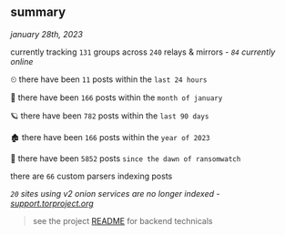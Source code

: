 
## summary
_january 28th, 2023_

currently tracking `131` groups across `240` relays & mirrors - _`84` currently online_

⏲ there have been `11` posts within the `last 24 hours`

🦈 there have been `166` posts within the `month of january`

🪐 there have been `782` posts within the `last 90 days`

🏚 there have been `166` posts within the `year of 2023`

🦕 there have been `5852` posts `since the dawn of ransomwatch`

there are `66` custom parsers indexing posts

_`20` sites using v2 onion services are no longer indexed - [support.torproject.org](https://support.torproject.org/onionservices/v2-deprecation/)_

> see the project [README](https://github.com/joshhighet/ransomwatch#ransomwatch--) for backend technicals
